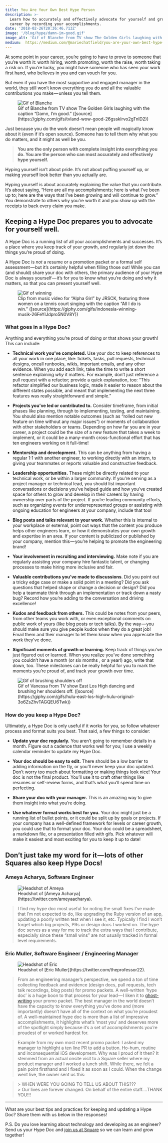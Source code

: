 ```yaml
---
title: You Are Your Own Best Hype Person
description: >-
  Learn how to accurately and effectively advocate for yourself and grow in your
  career by recording your accomplishments.
date: '2018-02-26T20:36:46.713Z'
image: '/blog/hype/damn-im-good.gif'
image_alt: 'Gif of Blanche from TV show The Golden Girls laughing with the caption “Damn, I’m good.”'
medium:  https://medium.com/@mariechatfield/you-are-your-own-best-hype-person-cf1e3a83c0c2
---
```


At some point in your career, you’re going to have to prove to someone that you’re worth it: worth hiring, worth promoting, worth the raise, worth taking a risk on. If you’re lucky, you might have someone who has seen your work first hand, who believes in you and can vouch for you.

But even if you have the most supportive and engaged manager in the world, they still won’t know everything you do and all the valuable contributions you make — unless you tell them.

<!--more-->

<figure class="figure">
    <img class="figure__image" src="/blog/hype/damn-im-good.gif" alt="Gif of Blanche">
    <figcaption class="figure__caption" markdown="block">
Gif of Blanche from TV show The Golden Girls laughing with the caption “Damn, I’m good.” ([source](https://giphy.com/gifs/tvland-wow-good-26gssklrvo2gTnlD2))
</figcaption>
</figure>

Just because you do the work doesn’t mean people will magically know about it (even if it’s open source). Someone has to tell them why what you do matters, and it might as well be you.

> **You are the only person with complete insight into everything you do. You are the person who can most accurately and effectively hype yourself.**

Hyping yourself isn’t about pride. It’s not about puffing yourself up, or making yourself look better than you actually are.

Hyping yourself is about accurately explaining the value that you contribute. It’s about saying, “Here are all my accomplishments; here is what I’ve been up to; here are the ways that I’ve been growing and will continue to grow.” You demonstrate to others why you’re worth it and you show up with the receipts to back every claim you make.

<div class="spacer--xl"></div>

## Keeping a Hype Doc prepares you to advocate for yourself well.

A Hype Doc is a running list of all your accomplishments and successes. It’s a place where you keep track of your growth, and regularly jot down the things you’re proud of doing.

A Hype Doc is _not_ a resume or a promotion packet or a formal self assessment — but it’s certainly helpful when filling those out! While you can (and should) share your doc with others, the primary audience of your Hype Doc is always yourself — it’s for you to know what you’re doing and why it matters, so that you can present yourself well.

<figure class="figure">
    <img class="figure__image" src="/blog/hype/all-i-do-is-win.gif" alt="Gif of winning">
    <figcaption class="figure__caption" markdown="block">
Clip from music video for “Alpha Girl” by JRSCK, featuring three women on a tennis court singing with the caption “All I do is win.” ([source](https://giphy.com/gifs/indonesia-winning-musik-26FeYlJdpro5N0V8Y))
</figcaption>
</figure>

<div class="spacer--xl"></div>

### What goes in a Hype Doc?

Anything and everything you’re proud of doing or that shows your growth! This can include:

*   **Technical work you’ve completed.** Use your doc to keep references to all your work in one place, like: tickets, tasks, pull requests, technical designs, oncall runbooks, wikis, important emails, and any other evidence. When you add each link, take the time to write a short sentence explaining _why_ it matters. For example, don’t just reference a pull request with a refactor; provide a quick explanation, too: “This refactor simplified our business logic, made it easier to reason about the different states possible, and meant that implementing the next three features was really straightforward and simple.”

*   **Projects you’ve led or contributed to.** Consider timeframe, from initial phases like planning, through to implementing, testing, and maintaining. You should also mention notable outcomes (such as “rolled out new feature on time without any major issues”) or moments of collaboration with other stakeholders or teams. Depending on how far you are in your career, a project could be the size of a new feature that takes a week to implement, or it could be a many-month cross-functional effort that has ten engineers working on it full-time!

*   **Mentorship and development.** This can be anything from having a regular 1:1 with another engineer, to working directly with an intern, to giving your teammates or reports valuable and constructive feedback.

*   **Leadership opportunities.** These might be directly related to your technical work, or be within a larger community. If you’re serving as a project manager or technical lead, you should list important conversations or decisions you’ve helped guide and how you’ve created space for others to grow and develop in their careers by having ownership over parts of the project. If you’re leading community efforts, such as organizing events for underrepresented groups or assisting with ongoing education for engineers at your company, include that too!

*   **Blog posts and talks relevant to your work.** Whether this is internal to your workplace or external, point out ways that the content you produce helps other engineers learn, or how it demonstrates your own growth and expertise in an area. If your content is publicized or published by your company, mention this — you’re helping to promote the engineering brand!

*   **Your involvement in recruiting and interviewing.** Make note if you are regularly assisting your company hire fantastic talent, or changing processes to make hiring more inclusive and fair.

*   **Valuable contributions you’ve made to discussions**. Did you point out a tricky edge case or make a solid point in a meeting? Did you ask questions that helped shape or change a decision or design? Did you help a teammate think through an implementation or track down a nasty bug? Record how you’re adding to the conversation and driving excellence!

*   **Kudos and feedback from others.** This could be notes from your peers, from other teams you work with, or even exceptional comments on public work of yours (like blog posts or tech talks). By the way — you should make sure you give people kudos when they do a great job! Email them and their manager to let them know when you appreciate the work they’ve done.

*   **Significant moments of growth or learning.** Keep track of things you’ve just figured out or learned. When you realize you’ve done something you couldn’t have a month (or six months , or a year!) ago, write that down, too. These milestones can be really helpful for you to mark the moments you’re proud of, and track your growth over time.

<figure class="figure">
    <img class="figure__image" src="/blog/hype/brush-shoulders.gif" alt="Gif of brushing shoulders off">
    <figcaption class="figure__caption" markdown="block">
Gif of Vanessa from TV show East Los High dancing and brushing her shoulders off. ([source](https://giphy.com/gifs/hulu-east-los-high-hulu-original-3o6ZsZhvTAGQEU6Twk))
</figcaption>
</figure>

<div class="spacer--xl"></div>

### How do you keep a Hype Doc?

Ultimately, a Hype Doc is only useful if it works for you, so follow whatever process and format suits you best. That said, a few things to consider:

*   **Update your doc regularly.** You aren’t going to remember details in a month. Figure out a cadence that works well for you; I use a weekly calendar reminder to update my Hype Doc.

*   **Your doc should be easy to edit.** There should be a low barrier to adding information on the fly, or you’ll never keep your doc updated. Don’t worry too much about formatting or making things look nice! Your doc is not the final product. You’ll use it to craft other things like resumes or self-review forms, and that’s what you’ll spend time on perfecting.

*   **Share your doc with your manager.** This is an amazing way to give them insight into what you’re doing.

*   **Use whatever format works best for you.** Your doc might just be a running list of bullet points, or it could be split up by goals or projects. If your company has a well-defined framework for levels or career growth, you could use that to format your doc. Your doc could be a spreadsheet, a markdown file, or a presentation filled with gifs. Pick whatever will make it easiest and most exciting for you to keep it up to date!

<div class="spacer--xxl"></div>

## Don’t just take my word for it — lots of other Squares also keep Hype Docs!

<div class="spacer--xl"></div>

### Ameya Acharya, Software Engineer

<figure class="figure">
    <img class="figure__image" src="/blog/hype/ameya.jpeg" alt="Headshot of Ameya">
    <figcaption class="figure__caption" markdown="block">
Headshot of [Ameya Acharya](https://twitter.com/ameyaacharya).
</figcaption>
</figure>

> I find my hype doc most useful for noting the small fixes I’ve made that I’m not expected to do, like upgrading the Ruby version of an app, updating a poorly written test when I see it, etc. Typically I find I won’t forget which big projects, PRs or design docs I worked on. The hype doc serves as a way for me to track the extra ways that I contribute, especially since these “small wins” are not usually tracked in formal level requirements.

<div class="spacer--xl"></div>

### Eric Muller, Software Engineer / Engineering Manager

<figure class="figure">
    <img class="figure__image" src="/blog/hype/eric.jpeg" alt="Headshot of Eric">
    <figcaption class="figure__caption" markdown="block">
Headshot of [Eric Muller](https://twitter.com/theprofessor22).
</figcaption>
</figure>

> From an engineering manager’s perspective, we spend a ton of time collecting feedback and evidence (design docs, pull requests, tech talk recordings, blog posts) for promo packets. A well-written ‘hype doc’ is a huge boon to that process for your lead — I liken it to [ghost-writing](https://www.youtube.com/watch?v=rVqAdIMQZlk) your promo packet. The best manager in the world doesn’t have the capacity to know everything you’ve done and (more importantly) doesn’t have all of the context on what you’re proudest of. A well-maintained hype doc is more than a list of impressive accomplishments, it highlights what’s ‘most you’ and deserves more of the spotlight simply because it’s a set of accomplishments you’re proudest of or worked hardest for.

> Example from my own most recent promo packet: I asked my manager to highlight a ten line PR to add a button. Ho-hum, routine and inconsequential iOS development. Why was I proud of it then? It stemmed from an actual onsite visit to a Square seller where my product manager and I worked a lunch shift. While there, we felt a pain point firsthand and I fixed it as soon as I could. When the change went live, the owner sent us this:

> \> WHEN WERE YOU GOING TO TELL US ABOUT THIS???  
> \> Our lives are forever changed. On behalf of the entire staff….THANK YOU!!!

<div class="spacer--xl"></div>

---

What are your best tips and practices for keeping and updating a Hype Doc? Share them with us below in the responses!

P.S. Do you love learning about technology and developing as an engineer? Send us your Hype Doc and [join us at Square](https://squareup.com/careers/jobs?role=Engineering) so we can learn and grow together!